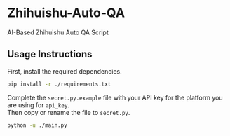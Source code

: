 # Zhihuishu-Auto-QA

AI-Based Zhihuishu Auto QA Script

## Usage Instructions

First, install the required dependencies.
```bash
pip install -r ./requirements.txt
```

Complete the `secret.py.example` file with your API key for the platform you are using for `api_key`.\
Then copy or rename the file to `secret.py`.
```bash
python -u ./main.py
```